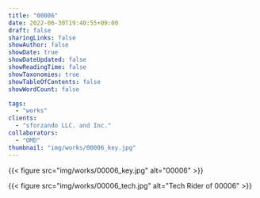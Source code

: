 ```yaml
---
title: "00006"
date: 2022-06-30T19:40:55+09:00
draft: false
sharingLinks: false
showAuthor: false
showDate: true
showDateUpdated: false
showReadingTime: false
showTaxonomies: true
showTableOfContents: false
showWordCount: false

tags:
  - "works"
clients:
  - "sforzando LLC. and Inc."
collaborators:
  - "OMD"
thumbnail: "img/works/00006_key.jpg"
---
```


{{< figure src="img/works/00006_key.jpg" alt="00006" >}}

{{< figure src="img/works/00006_tech.jpg" alt="Tech Rider of 00006" >}}

